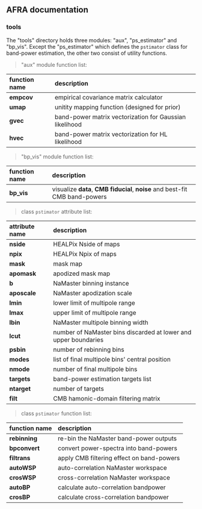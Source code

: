 ## AFRA documentation

### tools

The "tools" directory holds three modules: "aux", "ps\_estimator" and "bp\_vis".
Except the "ps\_estimator" which defines the `pstimator` class for band-power estimation, the other two consist of utility functions.

> "aux" module function list:

| function name | description |
|:--------------|:------------|
| **empcov** | empirical covariance matrix calculator |
| **umap** | unitity mapping function (designed for prior) |
| **gvec** | band-power matrix vectorization for Gaussian likelihood |
| **hvec** | band-power matrix vectorization for HL likelihood |

> "bp\_vis" module function list:

| function name | description |
|:--------------|:------------|
| **bp\_vis** | visualize **data**, **CMB fiducial**, **noise** and best-fit CMB band-powers |

> class `pstimator` attribute list:

| attribute name | description |
|:---------------|:------------|
| **nside** | HEALPix Nside of maps |
| **npix** | HEALPix Npix of maps |
| **mask** | mask map |
| **apomask** | apodized mask map  |
| **b** | NaMaster binning instance |
| **aposcale** | NaMaster apodization scale |
| **lmin** | lower limit of multipole range |
| **lmax** | upper limit of multipole range |
| **lbin** | NaMaster multipole binning width |
| **lcut** | number of NaMaster bins discarded at lower and upper boundaries |
| **psbin** | number of rebinning bins |
| **modes** | list of final multipole bins' central position |
| **nmode** | number of final multipole bins |
| **targets** | band-power estimation targets list |
| **ntarget** | number of targets |
| **filt** | CMB hamonic-domain filtering matrix |

> class `pstimator` function list:

| function name | description |
|:--------------|:------------|
| **rebinning** | re-bin the NaMaster band-power outputs |
| **bpconvert** | convert power-spectra into band-powers |
| **filtrans** | apply CMB filtering effect on band-powers |
| **autoWSP** | auto-correlation NaMaster workspace |
| **crosWSP** | cross-correlation NaMaster workspace |
| **autoBP** | calculate auto-correlation bandpower |
| **crosBP** | calculate cross-correlation bandpower |


